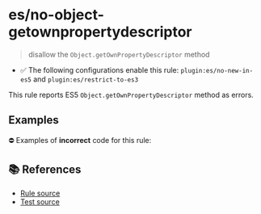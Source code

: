 # es/no-object-getownpropertydescriptor
> disallow the `Object.getOwnPropertyDescriptor` method

- ✅ The following configurations enable this rule: `plugin:es/no-new-in-es5` and `plugin:es/restrict-to-es3`

This rule reports ES5 `Object.getOwnPropertyDescriptor` method as errors.

## Examples

⛔ Examples of **incorrect** code for this rule:

<eslint-playground type="bad" code="/*eslint es/no-object-getownpropertydescriptor: error */
var descriptors = Object.getOwnPropertyDescriptor(obj)
" />

## 📚 References

- [Rule source](https://github.com/mysticatea/eslint-plugin-es/blob/v3.0.1/lib/rules/no-object-getownpropertydescriptor.js)
- [Test source](https://github.com/mysticatea/eslint-plugin-es/blob/v3.0.1/tests/lib/rules/no-object-getownpropertydescriptor.js)
